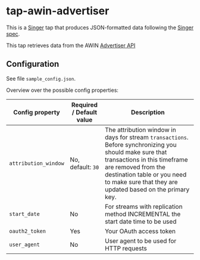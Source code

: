 # tap-awin-advertiser

This is a [Singer](https://singer.io) tap that produces JSON-formatted data following the [Singer spec](https://github.com/singer-io/getting-started/blob/master/SPEC.md).

This tap retrieves data from the AWIN [Advertiser API](https://wiki.awin.com/index.php/Advertiser_API)

## Configuration

See file `sample_config.json`.

Overview over the possible config properties:

| Config property      | Required / Default value | Description
| -------------------- | ------------------------ | -----------
| `attribution_window` | No, default: `30`        | The attribution window in days for stream `transactions`. Before synchronizing you should make sure that transactions in this timeframe are removed from the destination table or you need to make sure that they are updated based on the primary key.
| `start_date`         | No                       | For streams with replication method INCREMENTAL the start date time to be used
| `oauth2_token`       | Yes                      | Your OAuth access token
| `user_agent`         | No                       | User agent to be used for HTTP requests
